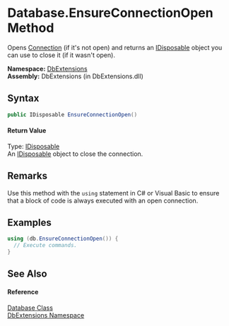 Database.EnsureConnectionOpen Method
====================================
Opens [Connection][1] (if it's not open) and returns an [IDisposable][2] object you can use to close it (if it wasn't open).

**Namespace:** [DbExtensions][3]  
**Assembly:** DbExtensions (in DbExtensions.dll)

Syntax
------

```csharp
public IDisposable EnsureConnectionOpen()
```

#### Return Value
Type: [IDisposable][2]  
An [IDisposable][2] object to close the connection.

Remarks
-------
 Use this method with the `using` statement in C# or Visual Basic to ensure that a block of code is always executed with an open connection. 

Examples
--------

```csharp
using (db.EnsureConnectionOpen()) {
  // Execute commands.
}
```


See Also
--------

#### Reference
[Database Class][4]  
[DbExtensions Namespace][3]  

[1]: Connection.md
[2]: http://msdn.microsoft.com/en-us/library/aax125c9
[3]: ../README.md
[4]: README.md